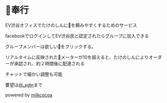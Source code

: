 # 🍙奉行

EV渋谷オフィスでたけのしんに🍙を頼みやすくするためのサービス

facebookでログインしてEV渋谷民と認定されたらグループに加入できる

グループメンバーは欲しい🍙をクリックする。

リアルタイムに反映された🍙メーターが10を超えると、たけのしんによりオーダーが承認され、約２時間後に配達される

チャットで細かい調整も可能

要望は[@_sgtn](https://twitter.com/_sgtn)まで

powered by [milkcocoa](https://mlkcca.com)
